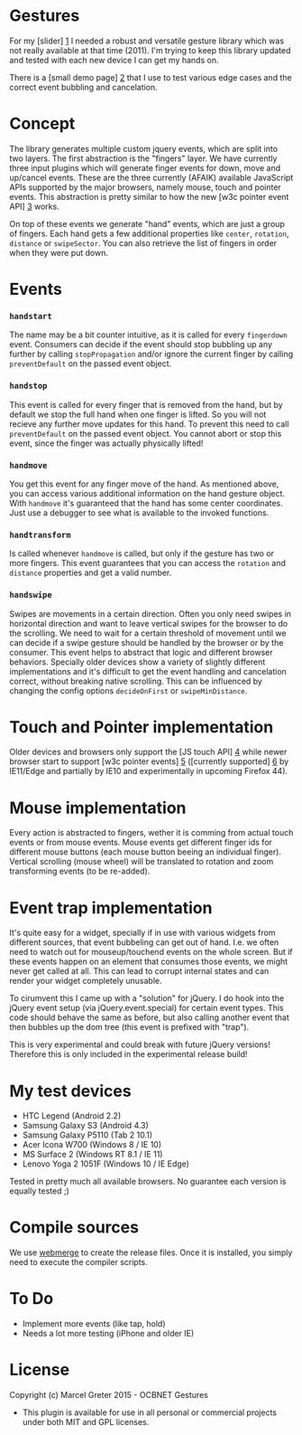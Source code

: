 Gestures
========

For my [slider] [1] I needed a robust and versatile gesture library which
was not really available at that time (2011). I'm trying to keep this
library updated and tested with each new device I can get my hands on.

There is a [small demo page] [2] that I use to test various
edge cases and the correct event bubbling and cancelation.


[1]: https://github.com/mgreter/slider
[2]: http://slider.rtp.ocbnet.ch/gestures/examples

Concept
=======

The library generates multiple custom jquery events, which are split
into two layers. The first abstraction is the "fingers" layer. We
have currently three input plugins which will generate finger events
for down, move and up/cancel events. These are the three currently
(AFAIK) available JavaScript APIs supported by the major browsers,
namely mouse, touch and pointer events. This abstraction is pretty
similar to how the new [w3c pointer event API] [3] works.

On top of these events we generate "hand" events, which are just a
group of fingers. Each hand gets a few additional properties like
`center`, `rotation`, `distance` or `swipeSector`. You can also
retrieve the list of fingers in order when they were put down.

[3]: http://www.w3.org/TR/pointerevents

Events
======

### `handstart`

The name may be a bit counter intuitive, as it is called for every
`fingerdown` event. Consumers can decide if the event should stop
bubbling up any further by calling `stopPropagation` and/or ignore the
current finger by calling `preventDefault` on the passed event object.

### `handstop`

This event is called for every finger that is removed from the hand, but
by default we stop the full hand when one finger is lifted. So you will
not recieve any further move updates for this hand. To prevent this need
to call `preventDefault` on the passed event object. You cannot abort
or stop this event, since the finger was actually physically lifted!

### `handmove`

You get this event for any finger move of the hand. As mentioned above,
you can access various additional information on the hand gesture object.
With `handmove` it's guaranteed that the hand has some center coordinates.
Just use a debugger to see what is available to the invoked functions.

### `handtransform`

Is called whenever `handmove` is called, but only if the gesture has
two or more fingers. This event guarantees that you can access the
`rotation` and `distance` properties and get a valid number.

### `handswipe`

Swipes are movements in a certain direction. Often you only need swipes
in horizontal direction and want to leave vertical swipes for the browser
to do the scrolling. We need to wait for a certain threshold of movement
until we can decide if a swipe gesture should be handled by the browser or by
the consumer. This event helps to abstract that logic and different browser
behaviors. Specially older devices show a variety of slightly different
implementations and it's difficult to get the event handling and cancelation
correct, without breaking native scrolling. This can be influenced by
changing the config options `decideOnFirst` or `swipeMinDistance`.

Touch and Pointer implementation
================================

Older devices and browsers only support the [JS touch API] [4] while newer browser
start to support [w3c pointer events] [5] ([currently supported] [6] by IE11/Edge and
partially by IE10 and experimentally in upcoming Firefox 44).

[4]: http://www.w3.org/TR/touch-events/
[5]: http://www.w3.org/TR/pointerevents
[6]: http://caniuse.com/#feat=pointer

Mouse implementation
====================

Every action is abstracted to fingers, wether it is comming from
actual touch events or from mouse events. Mouse events get different
finger ids for different mouse buttons (each mouse button beeing an
individual finger). Vertical scrolling (mouse wheel) will be translated
to rotation and zoom transforming events (to be re-added).

Event trap implementation
=========================

It's quite easy for a widget, specially if in use with various widgets from
different sources, that event bubbeling can get out of hand. I.e. we often need
to watch out for mouseup/touchend events on the whole screen. But if these
events happen on an element that consumes those events, we might never get
called at all. This can lead to corrupt internal states and can render your
widget completely unusable.

To cirumvent this I came up with a "solution" for jQuery. I do hook into
the jQuery event setup (via jQuery.event.special) for certain event types.
This code should behave the same as before, but also calling another event
that then bubbles up the dom tree (this event is prefixed with "trap").

This is very experimental and could break with future jQuery versions!
Therefore this is only included in the experimental release build!

My test devices
===============

- HTC Legend (Android 2.2)
- Samsung Galaxy S3 (Android 4.3)
- Samsung Galaxy P5110 (Tab 2 10.1)
- Acer Icona W700 (Windows 8 / IE 10)
- MS Surface 2 (Windows RT 8.1 / IE 11)
- Lenovo Yoga 2 1051F (Windows 10 / IE Edge)

Tested in pretty much all available browsers.
No guarantee each version is equally tested ;)

Compile sources
===============

We use [webmerge](https://github.com/mgreter/webmerge) to create the release
files. Once it is installed, you simply need to execute the compiler scripts.

To Do
=====

- Implement more events (like tap, hold)
- Needs a lot more testing (iPhone and older IE)


License
=======

Copyright (c) Marcel Greter 2015 - OCBNET Gestures
- This plugin is available for use in all personal or
commercial projects under both MIT and GPL licenses.
